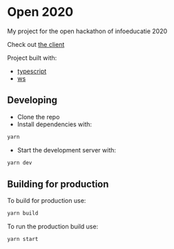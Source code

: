 # Open 2020

My project for the open hackathon of infoeducatie 2020

Check out [the client](https://github.com/Mateiadrielrafael/doffybox)

Project built with:

- [typescript](https://www.typescriptlang.org/)
- [ws](https://nextjs.org/)

## Developing

- Clone the repo
- Install dependencies with:

```sh
yarn
```

- Start the development server with:

```sh
yarn dev
```

## Building for production

To build for production use:

```sh
yarn build
```

To run the production build use:

```sh
yarn start
```
